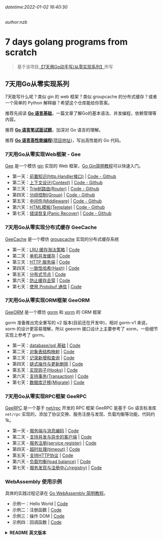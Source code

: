###### datetime:2022-01-02 16:40:30
###### author:nzb

# 7 days golang programs from scratch

> 基于该项目[【7天用Go动手写/从零实现系列】](https://github.com/geektutu/7days-golang)所写

## 7天用Go从零实现系列

7天能写什么呢？类似 gin 的 web 框架？类似 groupcache 的分布式缓存？或者一个简单的 Python 解释器？希望这个仓库能给你答案。

推荐先阅读 **[Go 语言基础](https://bluesnie.github.io/Learning-notes/GoLang/GoLang%E5%9F%BA%E7%A1%80/01-GoLang%E5%8F%91%E5%B1%95%E5%8F%B2.html)**，一篇文章了解Go的基本语法、并发编程，依赖管理等内容。

推荐 **[Go 语言笔试面试题](https://geektutu.com/post/qa-golang.html)**，加深对 Go 语言的理解。

推荐 **[Go 语言高性能编程](https://geektutu.com/post/high-performance-go.html)**([项目地址](https://github.com/geektutu/high-performance-go))，写出高性能的 Go 代码。

### 7天用Go从零实现Web框架 - Gee

[Gee](./gee-web/doc/gee.md) 是一个模仿 [gin](https://github.com/gin-gonic/gin) 实现的 Web 框架，[Go Gin简明教程](../Go简明教程/01-Go语言简明教程.md)可以快速入门。

- 第一天：[前置知识(http.Handler接口)](./gee-web/doc/gee-day1.md) | [Code - Github](./gee-web/day1-http-base)
- 第二天：[上下文设计(Context)](./gee-web/doc/gee-day2.md) | [Code - Github](./gee-web/day2-context)
- 第三天：[Trie树路由(Router)](./gee-web/doc/gee-day3.md) | [Code - Github](./gee-web/day3-router)
- 第四天：[分组控制(Group)](./gee-web/doc/gee-day4.md) | [Code - Github](./gee-web/day4-group)
- 第五天：[中间件(Middleware)](./gee-web/doc/gee-day5.md) | [Code - Github](./gee-web/day5-middleware)
- 第六天：[HTML模板(Template)](./gee-web/doc/gee-day6.md) | [Code - Github](./gee-web/day6-template)
- 第七天：[错误恢复(Panic Recover)](./gee-web/doc/gee-day7.md) | [Code - Github](./gee-web/day7-panic-recover)

### 7天用Go从零实现分布式缓存 GeeCache

[GeeCache](https://geektutu.com/post/geecache.html) 是一个模仿 [groupcache](https://github.com/golang/groupcache) 实现的分布式缓存系统

- 第一天：[LRU 缓存淘汰策略](https://geektutu.com/post/geecache-day1.html) | [Code](gee-cache/day1-lru)
- 第二天：[单机并发缓存](https://geektutu.com/post/geecache-day2.html) | [Code](gee-cache/day2-single-node)
- 第三天：[HTTP 服务端](https://geektutu.com/post/geecache-day3.html) | [Code](gee-cache/day3-http-server)
- 第四天：[一致性哈希(Hash)](https://geektutu.com/post/geecache-day4.html) | [Code](gee-cache/day4-consistent-hash)
- 第五天：[分布式节点](https://geektutu.com/post/geecache-day5.html) | [Code](gee-cache/day5-multi-nodes)
- 第六天：[防止缓存击穿](https://geektutu.com/post/geecache-day6.html) | [Code](gee-cache/day6-single-flight)
- 第七天：[使用 Protobuf 通信](https://geektutu.com/post/geecache-day7.html) | [Code](gee-cache/day7-proto-buf)

### 7天用Go从零实现ORM框架 GeeORM

[GeeORM](https://geektutu.com/post/geeorm.html) 是一个模仿 [gorm](https://github.com/jinzhu/gorm) 和 [xorm](https://github.com/go-xorm/xorm) 的 ORM 框架

gorm 准备推出完全重写的 v2 版本(目前还在开发中)，相对 gorm-v1 来说，xorm 的设计更容易理解，所以 geeorm 接口设计上主要参考了 xorm，一些细节实现上参考了 gorm。

- 第一天：[database/sql 基础](https://geektutu.com/post/geeorm-day1.html) | [Code](gee-orm/day1-database-sql)
- 第二天：[对象表结构映射](https://geektutu.com/post/geeorm-day2.html) | [Code](gee-orm/day2-reflect-schema)
- 第三天：[记录新增和查询](https://geektutu.com/post/geeorm-day3.html) | [Code](gee-orm/day3-save-query)
- 第四天：[链式操作与更新删除](https://geektutu.com/post/geeorm-day4.html) | [Code](gee-orm/day4-chain-operation)
- 第五天：[实现钩子(Hooks)](https://geektutu.com/post/geeorm-day5.html) | [Code](gee-orm/day5-hooks)
- 第六天：[支持事务(Transaction)](https://geektutu.com/post/geeorm-day6.html) | [Code](gee-orm/day6-transaction)
- 第七天：[数据库迁移(Migrate)](https://geektutu.com/post/geeorm-day7.html) | [Code](gee-orm/day7-migrate)


### 7天用Go从零实现RPC框架 GeeRPC

[GeeRPC](https://geektutu.com/post/geerpc.html) 是一个基于 [net/rpc](https://github.com/golang/go/tree/master/src/net/rpc) 开发的 RPC 框架
GeeRPC 是基于 Go 语言标准库 `net/rpc` 实现的，添加了协议交换、服务注册与发现、负载均衡等功能，代码约 1k。

- 第一天 - [服务端与消息编码](https://geektutu.com/post/geerpc-day1.html) | [Code](gee-rpc/day1-codec)
- 第二天 - [支持并发与异步的客户端](https://geektutu.com/post/geerpc-day2.html) | [Code](gee-rpc/day2-client)
- 第三天 - [服务注册(service register)](https://geektutu.com/post/geerpc-day3.html) | [Code](gee-rpc/day3-service )
- 第四天 - [超时处理(timeout)](https://geektutu.com/post/geerpc-day4.html) | [Code](gee-rpc/day4-timeout )
- 第五天 - [支持HTTP协议](https://geektutu.com/post/geerpc-day5.html) | [Code](gee-rpc/day5-http-debug)
- 第六天 - [负载均衡(load balance)](https://geektutu.com/post/geerpc-day6.html) | [Code](gee-rpc/day6-load-balance)
- 第七天 - [服务发现与注册中心(registry)](https://geektutu.com/post/geerpc-day7.html) | [Code](gee-rpc/day7-registry)

### WebAssembly 使用示例

具体的实践过程记录在 [Go WebAssembly 简明教程](https://geektutu.com/post/quick-go-wasm.html)。

- 示例一：Hello World | [Code](demo-wasm/hello-world)
- 示例二：注册函数 | [Code](demo-wasm/register-functions)
- 示例三：操作 DOM | [Code](demo-wasm/manipulate-dom)
- 示例四：回调函数 | [Code](demo-wasm/callback)




<details>
<summary><strong>README 英文版本</strong></summary>
<div>

What can be accomplished in 7 days? A gin-like web framework? A distributed cache like groupcache? Or a simple Python interpreter? Hope this repo can give you the answer.

## Web Framework - Gee

[Gee](https://geektutu.com/post/gee.html) is a [gin](https://github.com/gin-gonic/gin)-like framework

- Day 1 - http.Handler Interface Basic [Code](gee-web/day1-http-base)
- Day 2 - Design a Flexiable Context [Code](gee-web/day2-context)
- Day 3 - Router with Trie-Tree Algorithm [Code](gee-web/day3-router)
- Day 4 - Group Control [Code](gee-web/day4-group)
- Day 5 - Middleware Mechanism [Code](gee-web/day5-middleware)
- Day 6 - Embeded Template Support [Code](gee-web/day6-template)
- Day 7 - Panic Recover & Make it Robust [Code](gee-web/day7-panic-recover)

## Distributed Cache - GeeCache

[GeeCache](https://geektutu.com/post/geecache.html) is a [groupcache](https://github.com/golang/groupcache)-like distributed cache

- Day 1 - LRU (Least Recently Used) Caching Strategy [Code](gee-cache/day1-lru)
- Day 2 - Single Machine Concurrent Cache [Code](gee-cache/day2-single-node)
- Day 3 - Launch a HTTP Server [Code](gee-cache/day3-http-server)
- Day 4 - Consistent Hash Algorithm [Code](gee-cache/day4-consistent-hash)
- Day 5 - Communication between Distributed Nodes [Code](gee-cache/day5-multi-nodes)
- Day 6 - Cache Breakdown & Single Flight  | [Code](gee-cache/day6-single-flight)
- Day 7 - Use Protobuf as RPC Data Exchange Type | [Code](gee-cache/day7-proto-buf)

## Object Relational Mapping - GeeORM

[GeeORM](https://geektutu.com/post/geeorm.html) is a [gorm](https://github.com/jinzhu/gorm)-like and [xorm](https://github.com/go-xorm/xorm)-like object relational mapping library

Xorm's desgin is easier to understand than gorm-v1, so the main designs references xorm and some detailed implementions references gorm-v1.

- Day 1 - database/sql Basic | [Code](gee-orm/day1-database-sql)
- Day 2 - Object Schame Mapping | [Code](gee-orm/day2-reflect-schema)
- Day 3 - Insert and Query | [Code](gee-orm/day3-save-query)
- Day 4 - Chain, Delete and Update | [Code](gee-orm/day4-chain-operation)
- Day 5 - Support Hooks | [Code](gee-orm/day5-hooks)
- Day 6 - Support Transaction | [Code](gee-orm/day6-transaction)
- Day 7 - Migrate Database | [Code](gee-orm/day7-migrate)

## RPC Framework - GeeRPC

[GeeRPC](https://geektutu.com/post/geerpc.html) is a [net/rpc](https://github.com/golang/go/tree/master/src/net/rpc)-like RPC framework

Based on golang standard library `net/rpc`, GeeRPC implements more features. eg, protocol exchange, service registration and discovery, load balance, etc.

- Day 1 - Server Message Codec | [Code](gee-rpc/day1-codec)
- Day 2 - Concurrent Client | [Code](gee-rpc/day2-client)
- Day 3 - Service Register | [Code](gee-rpc/day3-service )
- Day 4 - Timeout Processing | [Code](gee-rpc/day4-timeout )
- Day 5 - Support HTTP Protocol | [Code](gee-rpc/day5-http-debug)
- Day 6 - Load Balance | [Code](gee-rpc/day6-load-balance)
- Day 7 - Discovery and Registry | [Code](gee-rpc/day7-registry)

## Golang WebAssembly Demo

- Demo 1 - Hello World [Code](demo-wasm/hello-world)
- Demo 2 - Register Functions [Code](demo-wasm/register-functions)
- Demo 3 - Manipulate DOM [Code](demo-wasm/manipulate-dom)
- Demo 4 - Callback [Code](demo-wasm/callback)

</div>
</details>